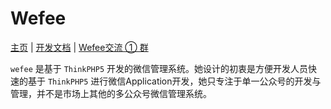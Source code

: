 # Wefee

[主页](http://wefee.cc) | [开发文档](http://wefee.io) | [Wefee交流 ① 群](https://jq.qq.com/?_wv=1027&k=47TVaa9)  

`wefee` 是基于 `ThinkPHP5` 开发的微信管理系统。她设计的初衷是方便开发人员快速的基于 `ThinkPHP5` 进行微信Application开发，她只专注于单一公众号的开发与管理，并不是市场上其他的多公众号微信管理系统。  

